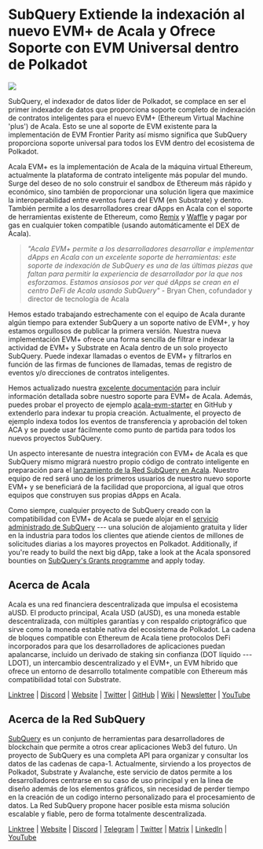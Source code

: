 # SubQuery Extiende la indexación al nuevo EVM+ de Acala y Ofrece Soporte con EVM Universal dentro de Polkadot

![](https://miro.medium.com/max/1400/0*PwFyFY9tEb8VPIv7)

SubQuery, el indexador de datos líder de Polkadot, se complace en ser el primer indexador de datos que proporciona soporte completo de indexación de contratos inteligentes para el nuevo EVM+ (Ethereum Virtual Machine 'plus') de Acala. Esto se une al soporte de EVM existente para la implementación de EVM Frontier Parity así mismo significa que SubQuery proporciona soporte universal para todos los EVM dentro del ecosistema de Polkadot.

Acala EVM+ es la implementación de Acala de la máquina virtual Ethereum, actualmente la plataforma de contrato inteligente más popular del mundo. Surge del deseo de no solo construir el sandbox de Ethereum más rápido y económico, sino también de proporcionar una solución ligera que maximice la interoperabilidad entre eventos fuera del EVM (en Substrate) y dentro. También permite a los desarrolladores crear dApps en Acala con el soporte de herramientas existente de Ethereum, como [Remix](https://remix.ethereum.org/) y [Waffle](https://getwaffle.io/) y pagar por gas en cualquier token compatible (usando automáticamente el DEX de Acala).

> _"Acala EVM+ permite a los desarrolladores desarrollar e implementar dApps en Acala con un excelente soporte de herramientas: este soporte de indexación de SubQuery es una de las últimas piezas que faltan para permitir la experiencia de desarrollador por la que nos esforzamos. Estamos ansiosos por ver qué dApps se crean en el centro DeFi de Acala usando SubQuery"_ - Bryan Chen, cofundador y director de tecnología de Acala

Hemos estado trabajando estrechamente con el equipo de Acala durante algún tiempo para extender SubQuery a un soporte nativo de EVM+, y hoy estamos orgullosos de publicar la primera versión. Nuestra nueva implementación EVM+ ofrece una forma sencilla de filtrar e indexar la actividad de EVM+ y Substrate en Acala dentro de un solo proyecto SubQuery. Puede indexar llamadas o eventos de EVM+ y filtrarlos en función de las firmas de funciones de llamadas, temas de registro de eventos y/o direcciones de contratos inteligentes.

Hemos actualizado nuestra [excelente documentación](https://university.subquery.network/build/substrate-evm.html) para incluir información detallada sobre nuestro soporte para EVM+ de Acala. Además, puedes probar el proyecto de ejemplo [acala-evm-starter](https://github.com/subquery/acala-evm-starter) en GitHub y extenderlo para indexar tu propia creación. Actualmente, el proyecto de ejemplo indexa todos los eventos de transferencia y aprobación del token ACA y se puede usar fácilmente como punto de partida para todos los nuevos proyectos SubQuery.

Un aspecto interesante de nuestra integración con EVM+ de Acala es que SubQuery mismo migrará nuestro propio código de contrato inteligente en preparación para el [lanzamiento de la Red SubQuery en Acala](https://blog.subquery.network/blogs/20211125-subquery-network-acala.html). Nuestro equipo de red será uno de los primeros usuarios de nuestro nuevo soporte EVM+ y se beneficiará de la facilidad que proporciona, al igual que otros equipos que construyen sus propias dApps en Acala.

Como siempre, cualquier proyecto de SubQuery creado con la compatibilidad con EVM+ de Acala se puede alojar en el [servicio administrado de SubQuery](https://subquery.network/managedservices) --- una solución de alojamiento gratuita y líder en la industria para todos los clientes que atiende cientos de millones de solicitudes diarias a los mayores proyectos en Polkadot. Additionally, if you're ready to build the next big dApp, take a look at the Acala sponsored bounties on [SubQuery's Grants programme](https://subquery.network/grants) and apply today.

## Acerca de Acala

Acala es una red financiera descentralizada que impulsa el ecosistema aUSD. El producto principal, Acala USD (aUSD), es una moneda estable descentralizada, con múltiples garantías y con respaldo criptográfico que sirve como la moneda estable nativa del ecosistema de Polkadot. La cadena de bloques compatible con Ethereum de Acala tiene protocolos DeFi incorporados para que los desarrolladores de aplicaciones puedan apalancarse, incluido un derivado de staking sin confianza (DOT líquido --- LDOT), un intercambio descentralizado y el EVM+, un EVM híbrido que ofrece un entorno de desarrollo totalmente compatible con Ethereum más compatibilidad total con Substrate.

[Linktree](https://linktr.ee/acalanetwork) | [Discord](https://discord.gg/vdbFVCH) | [Website](https://acala.network/) | [Twitter](https://twitter.com/AcalaNetwork) | [GitHub](https://github.com/AcalaNetwork/Acala) | [Wiki](https://github.com/AcalaNetwork/Acala/wiki) | [Newsletter](https://share.hsforms.com/1X9RxkXk-R62I0VNbATaDXw4h8qc) | [YouTube](http://youtube.com/c/acalanetwork)

## Acerca de la Red SubQuery

[SubQuery](https://subquery.network) es un conjunto de herramientas para desarrolladores de blockchain que permite a otros crear aplicaciones Web3 del futuro. Un proyecto de SubQuery es una completa API para organizar y consultar los datos de las cadenas de capa-1. Actualmente, sirviendo a los proyectos de Polkadot, Substrate y Avalanche, este servicio de datos permite a los desarrolladores centrarse en su caso de uso principal y en la linea de diseño además de los elementos gráficos, sin necesidad de perder tiempo en la creación de un codigo interno personalizado para el procesamiento de datos. La Red SubQuery propone hacer posible esta misma solución escalable y fiable, pero de forma totalmente descentralizada.

​​​​[Linktree](https://linktr.ee/subquerynetwork) | [Website](https://subquery.network/) | [Discord](https://discord.com/invite/78zg8aBSMG) | [Telegram](https://t.me/subquerynetwork) | [Twitter](https://twitter.com/subquerynetwork) | [Matrix](https://matrix.to/#/#subquery:matrix.org) | [LinkedIn](https://www.linkedin.com/company/subquery) | [YouTube](https://www.youtube.com/channel/UCi1a6NUUjegcLHDFLr7CqLw)
